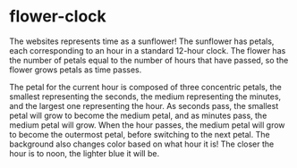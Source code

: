 # flower-clock
The websites represents time as a sunflower! The sunflower has petals, each corresponding to an hour in a standard 12-hour clock.
The flower has the number of petals equal to the number of hours that have passed, so the flower grows petals as time passes.

The petal for the current hour is composed of three concentric petals, the smallest representing the seconds, the medium representing the minutes,
and the largest one representing the hour. As seconds pass, the smallest petal will grow to become the medium petal, and as minutes pass,
the medium petal will grow. When the hour passes, the medium petal will grow to become the outermost petal, before switching to the next petal.
The background also changes color based on what hour it is! The closer the hour is to noon, the lighter blue it will be.
